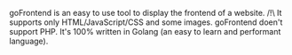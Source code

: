 goFrontend is an easy to use tool to display the frontend of a website.
/!\ It supports only HTML/JavaScript/CSS and some images. goFrontend doen't support PHP.
It's 100% written in Golang (an easy to learn and performant language).
